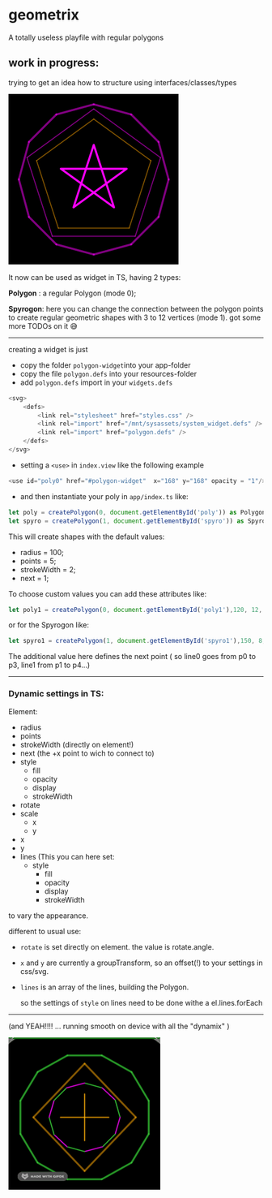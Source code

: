 # geometrix
A totally useless playfile with regular polygons
## work in progress:
trying to get an idea how to structure using interfaces/classes/types  

![2022-04-20 12 36 21](polygon-widget.png)   

It now can be used as widget in TS, having 2 types:

**Polygon** : a regular Polygon (mode 0);

**Spyrogon**: here you can change the connection between the polygon points to create regular geometric shapes with 3 to 12 vertices (mode 1).
got some more TODOs on it 😅


___
creating a widget is just 
* copy the folder `polygon-widget`into your app-folder
* copy the file `polygon.defs` into your resources-folder
* add `polygon.defs` import in your `widgets.defs`



```js
<svg>
    <defs>
        <link rel="stylesheet" href="styles.css" />
        <link rel="import" href="/mnt/sysassets/system_widget.defs" />
        <link rel="import" href="polygon.defs" />
    </defs>
</svg>
```

* setting a `<use>` in `index.view` like the following example
```js
<use id="poly0" href="#polygon-widget"  x="168" y="168" opacity = "1"/>
```
* and then instantiate your poly in `app/index.ts` like:

``` js
let poly = createPolygon(0, document.getElementById('poly')) as Polygon;
let spyro = createPolygon(1, document.getElementById('spyro')) as Spyrogon;
```
This will create shapes with the default values:
* radius = 100;
* points = 5;
* strokeWidth = 2;
* next = 1;

To choose custom values you can add these attributes like:

```js
let poly1 = createPolygon(0, document.getElementById('poly1'),120, 12, 10) as Polygon
```
or for the Spyrogon like:
```js
let spyro1 = createPolygon(1, document.getElementById('spyro1'),150, 8, 4, 3) as Spyrogon
```
The additional value here defines the next point ( so line0 goes from p0 to p3, line1 from p1 to p4...)

___

### Dynamic settings in TS:

Element:
* radius 
* points
* strokeWidth (directly on element!)
* next (the +x point to wich to connect to)
* style 
    * fill
    * opacity
    * display
    * strokeWidth
* rotate
* scale
    * x
    * y
* x
* y
* lines
   (This  you can here set:
   * style 
        * fill
        * opacity
        * display
        * strokeWidth 
              
to vary the appearance.

different to usual use:
* `rotate` is set directly on element. the value is rotate.angle.  
* `x` and  `y` are currently a groupTransform, so an offset(!) to your settings in css/svg.
* `lines` is an array of the lines, building the Polygon.

   so the settings of `style` on lines need to be done withe a el.lines.forEach
___

(and YEAH!!!! ... running smooth on device with all the "dynamix" )


![dynamix](dynamix.gif)


